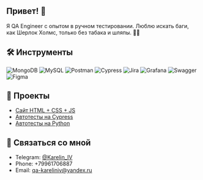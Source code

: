 ## Привет! 👋

Я QA Engineer с опытом в ручном тестировании. Люблю искать баги, как Шерлок Холмс, только без табака и шляпы. 🕵️‍♂️


## 🛠️ Инструменты
![MongoDB](https://img.shields.io/badge/MongoDB-%234ea94b.svg?style=for-the-badge&logo=mongodb&logoColor=white)
![MySQL](https://img.shields.io/badge/mysql-4479A1.svg?style=for-the-badge&logo=mysql&logoColor=white)
![Postman](https://img.shields.io/badge/Postman-FF6C37?style=for-the-badge&logo=postman&logoColor=white)
![Cypress](https://img.shields.io/badge/-Cypress-%23E5E5E5?style=for-the-badge&logo=cypress&logoColor=058a5e)
![Jira](https://img.shields.io/badge/jira-%230A0FFF.svg?style=for-the-badge&logo=jira&logoColor=white)
![Grafana](https://img.shields.io/badge/grafana-%23F46800.svg?style=for-the-badge&logo=grafana&logoColor=white)
![Swagger](https://img.shields.io/badge/-Swagger-%23Clojure?style=for-the-badge&logo=swagger&logoColor=white)
![Figma](https://img.shields.io/badge/Figma-%23F24E1E.svg?style=for-the-badge&logo=figma&logoColor=white)


## 📄 Проекты

- [Сайт HTML + CSS + JS](https://qa-kareliniv.github.io/)
- [Автотесты на Cypress](https://github.com/QA-KarelinIV/cypress.js/tree/main/new_cypress-main)
- [Автотесты на Python](https://github.com/QA-KarelinIV/python_autotests/tree/main/PythonProjects/RequestsTest)


## 🔗 Связаться со мной

- Telegram: [@Karelin_IV](https://t.me/Karelin_IV)
- Phone: +79961706887
- Email: qa-kareliniv@yandex.ru
